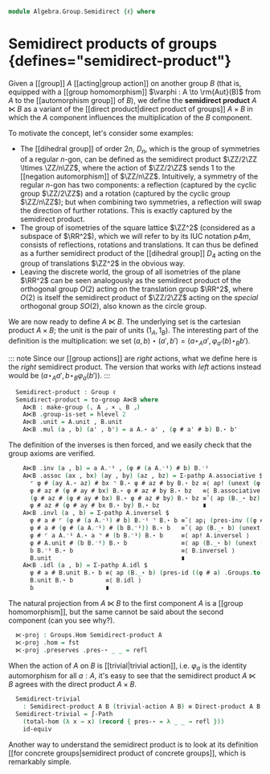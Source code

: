 <!--
```agda
open import Algebra.Group.Cat.FinitelyComplete
open import Algebra.Group.Cat.Base
open import Algebra.Group.Action
open import Algebra.Prelude
open import Algebra.Group

open is-group-hom
open make-group
```
-->

```agda
module Algebra.Group.Semidirect {ℓ} where
```

# Semidirect products of groups {defines="semidirect-product"}

Given a [[group]] $A$ [[acting|group action]] on another group $B$ (that is,
equipped with a [[group homomorphism]] $\varphi : A \to \rm{Aut}(B)$ from $A$ to
the [[automorphism group]] of $B$), we define the **semidirect product**
$A \ltimes B$ as a variant of the [[direct product|direct product of groups]] $A \times B$ in which
the $A$ component influences the multiplication of the $B$ component.

To motivate the concept, let's consider some examples:

- The [[dihedral group]] of order $2n$, $D_n$, which is the group of
symmetries of a regular $n$-gon, can be defined as the semidirect product
$\ZZ/2\ZZ \ltimes \ZZ/n\ZZ$, where the action of $\ZZ/2\ZZ$ sends $1$
to the [[negation automorphism]] of $\ZZ/n\ZZ$. Intuitively, a symmetry
of the regular $n$-gon has two components: a reflection (captured by the
cyclic group $\ZZ/2\ZZ$) and a rotation (captured by the cyclic group $\ZZ/n\ZZ$);
but when combining two symmetries, a reflection will swap the direction
of further rotations. This is exactly captured by the semidirect product.
- The group of isometries of the square lattice $\ZZ^2$ (considered
as a subspace of $\RR^2$), which we will refer to by its IUC notation
$p4m$, consists of reflections, rotations and translations. It can thus
be defined as a further semidirect product of the [[dihedral group]]
$D_4$ acting on the group of translations $\ZZ^2$ in the obvious way.
- Leaving the discrete world, the group of all isometries of the plane
$\RR^2$ can be seen analogously as the semidirect product of the
orthogonal group $O(2)$ acting on the translation group $\RR^2$, where
$O(2)$ is itself the semidirect product of $\ZZ/2\ZZ$ acting on the
*special* orthogonal group $SO(2)$, also known as the circle group.

<!--
```agda
module _ (A : Group ℓ) (B : Group ℓ) (φ : Action (Groups ℓ) A B) where
  private
    module A = Group-on (A .snd)
    module B = Group-on (B .snd)
```
-->

We are now ready to define $A \ltimes B$. The underlying set is the
cartesian product $A \times B$; the unit is the pair of units
$(1_A, 1_B)$. The interesting part of the definition is the multiplication:
we set $(a, b) \star (a', b') = (a \star_A a', \varphi_{a'}(b) \star_B b')$.

::: note
Since our [[group actions]] are *right* actions, what we define here
is the *right* semidirect product. The version that works with *left*
actions instead would be $(a \star_A a', b \star_B \varphi_{a}(b'))$.
:::

```agda
  Semidirect-product : Group ℓ
  Semidirect-product = to-group A⋉B where
    A⋉B : make-group (⌞ A ⌟ × ⌞ B ⌟)
    A⋉B .group-is-set = hlevel 2
    A⋉B .unit = A.unit , B.unit
    A⋉B .mul (a , b) (a' , b') = a A.⋆ a' , (φ # a' # b) B.⋆ b'
```

The definition of the inverses is then forced, and we easily check that
the group axioms are verified.

```agda
    A⋉B .inv (a , b) = a A.⁻¹ , (φ # (a A.⁻¹) # b) B.⁻¹
    A⋉B .assoc (ax , bx) (ay , by) (az , bz) = Σ-pathp A.associative $
      ⌜ φ # (ay A.⋆ az) # bx ⌝ B.⋆ φ # az # by B.⋆ bz ≡⟨ ap! (unext (φ .preserves .pres-⋆ _ _) _) ⟩
      φ # az # (φ # ay # bx) B.⋆ φ # az # by B.⋆ bz   ≡⟨ B.associative ⟩
      (φ # az # (φ # ay # bx) B.⋆ φ # az # by) B.⋆ bz ≡˘⟨ ap (B._⋆ bz) ((φ # az) .Groups.to .preserves .pres-⋆ _ _) ⟩
      φ # az # (φ # ay # bx B.⋆ by) B.⋆ bz            ∎
    A⋉B .invl (a , b) = Σ-pathp A.inversel $
      φ # a # ⌜ (φ # (a A.⁻¹) # b) B.⁻¹ ⌝ B.⋆ b ≡˘⟨ ap¡ (pres-inv ((φ # _) .Groups.to .preserves)) ⟩
      φ # a # (φ # (a A.⁻¹) # (b B.⁻¹)) B.⋆ b   ≡˘⟨ ap (B._⋆ b) (unext (pres-⋆ (φ .preserves) _ _) _) ⟩
      φ # ⌜ a A.⁻¹ A.⋆ a ⌝ # (b B.⁻¹) B.⋆ b     ≡⟨ ap! A.inversel ⟩
      φ # A.unit # (b B.⁻¹) B.⋆ b               ≡⟨ ap (B._⋆ b) (unext (pres-id (φ .preserves)) _) ⟩
      b B.⁻¹ B.⋆ b                              ≡⟨ B.inversel ⟩
      B.unit                                    ∎
    A⋉B .idl (a , b) = Σ-pathp A.idl $
      φ # a # B.unit B.⋆ b ≡⟨ ap (B._⋆ b) (pres-id ((φ # a) .Groups.to .preserves)) ⟩
      B.unit B.⋆ b         ≡⟨ B.idl ⟩
      b                    ∎
```

The natural projection from $A \ltimes B$ to the first component $A$ is
a [[group homomorphism]], but the same cannot be said about the second
component (can you see why?).

```agda
  ⋉-proj : Groups.Hom Semidirect-product A
  ⋉-proj .hom = fst
  ⋉-proj .preserves .pres-⋆ _ _ = refl
```

When the action of $A$ on $B$ is [[trivial|trivial action]], i.e. $\varphi_a$ is the
identity automorphism for all $a : A$, it's easy to see that the
semidirect product $A \ltimes B$ agrees with the direct product
$A \times B$.

<!--
```agda
module _ (A : Group ℓ) (B : Group ℓ) where
  private
    module A = Group-on (A .snd)
    module B = Group-on (B .snd)
```
-->

```agda
  Semidirect-trivial
    : Semidirect-product A B (trivial-action A B) ≡ Direct-product A B
  Semidirect-trivial = ∫-Path
    (total-hom (λ x → x) (record { pres-⋆ = λ _ _ → refl }))
    id-equiv
```

Another way to understand the semidirect product is to look at its
definition [[for concrete groups|semidirect product of concrete groups]],
which is remarkably simple.
